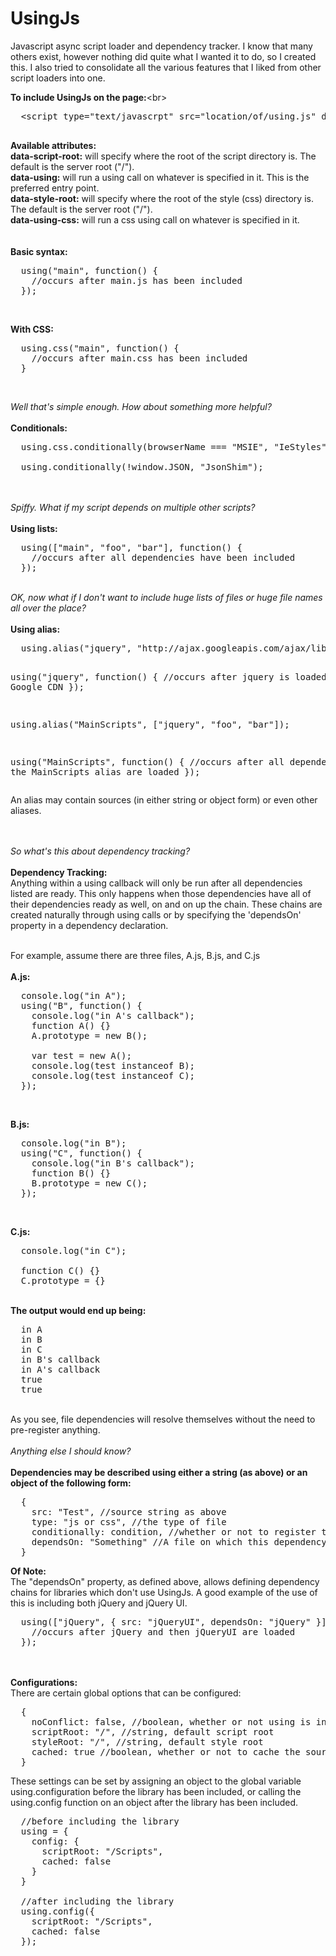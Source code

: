 UsingJs
=======

Javascript async script loader and dependency tracker. I know that many others exist, 
however nothing did quite what I wanted it to do, so I created this. I also tried to 
consolidate all the various features that I liked from other script loaders into one.

<b>To include UsingJs on the page:</b><br\>

<pre>
  &lt;script type="text/javascrpt" src="location/of/using.js" data-script-root="/script/root" data-using="'main'"&gt;&lt;/script&gt;<br/>
</pre>
<b>Available attributes: </b><br/>
<b>data-script-root:</b> will specify where the root of the script directory is. The default is the server root ("/").<br/>
<b>data-using:</b> will run a using call on whatever is specified in it. This is the preferred entry point. <br/>
<b>data-style-root:</b> will specify where the root of the style (css) directory is. The default is the server root ("/").<br/>
<b>data-using-css:</b> will run a css using call on whatever is specified in it.<br/>
<br/><br/>
<b>Basic syntax:</b>
<pre>
  using("main", function() {
    //occurs after main.js has been included
  });
</pre><br/>
<b>With CSS:</b>
<pre>
  using.css("main", function() {
    //occurs after main.css has been included
  }
</pre>
<br/>

<i>Well that's simple enough. How about something more helpful?</i><br/>
<br/>
<b>Conditionals:</b>
<pre>
  using.css.conditionally(browserName === "MSIE", "IeStyles");

  using.conditionally(!window.JSON, "JsonShim");
</pre>
     
<br/><br/>
<i>Spiffy. What if my script depends on multiple other scripts?</i><br/>
<br/>
<b>Using lists:</b>
<pre>
  using(["main", "foo", "bar"], function() {
    //occurs after all dependencies have been included
  });
</pre>
<br/>
<i>OK, now what if I don't want to include huge lists of files or huge file names all over the place?</i><br/>
<br/>
<b>Using alias:</b>
<pre>
  using.alias("jquery", "http://ajax.googleapis.com/ajax/libs/jquery/1.10.2/jquery.min.js");

  using("jquery", function() {
    //occurs after jquery is loaded from the Google CDN
  });

  using.alias("MainScripts", ["jquery", "foo", "bar"]);

  using("MainScripts", function() {
    //occurs after all dependencies in the MainScripts alias are loaded
  });
</pre>
An alias may contain sources (in either string or object form) or even other aliases.

<br/><br/>
<i>So what's this about dependency tracking?</i><br/>
<br/>
<b>Dependency Tracking:</b><br/>
Anything within a using callback will only be run after all dependencies listed are ready. This only happens when those dependencies have all of their dependencies ready as well, on and on up the chain. These chains are created naturally through using calls or by specifying the 'dependsOn' property in a dependency declaration. <br/><br/>

For example, assume there are three files, A.js, B.js, and C.js<br/><br/>
<b>A.js:</b>
<pre>
  console.log("in A");
  using("B", function() {
    console.log("in A's callback");
    function A() {}
    A.prototype = new B();
    
    var test = new A();
    console.log(test instanceof B);
    console.log(test instanceof C);
  });
</pre>
<br/>

<b>B.js:</b>
<pre>
  console.log("in B");
  using("C", function() {
    console.log("in B's callback");
    function B() {}
    B.prototype = new C();
  });
</pre>
<br/>

<b>C.js:</b>
<pre>
  console.log("in C");
  
  function C() {}
  C.prototype = {}
</pre>
<br/>
<b>The output would end up being:</b>
<pre>
  in A
  in B
  in C
  in B's callback
  in A's callback
  true
  true
</pre>
<br/>
As you see, file dependencies will resolve themselves without the need to pre-register anything.
<br/><br/>
<i>Anything else I should know?</i><br/>
<br/>
<b>Dependencies may be described using either a string (as above) or an object of the following form:</b>
<pre>
  {
    src: "Test", //source string as above                                  (string, required)
    type: "js or css", //the type of file                                  (string, optional)
    conditionally: condition, //whether or not to register this dependency (boolean, optional)
    dependsOn: "Something" //A file on which this dependency is dependant  (string or dependency, optional)
  }
</pre>

<b>Of Note:</b><br/>
The "dependsOn" property, as defined above, allows defining dependency chains for libraries which don't 
use UsingJs. A good example of the use of this is including both jQuery and jQuery UI.
<pre>
  using(["jQuery", { src: "jQueryUI", dependsOn: "jQuery" }], function() {
    //occurs after jQuery and then jQueryUI are loaded
  });
</pre>
<br/><br/>
<b>Configurations:</b><br/>
There are certain global options that can be configured:
<pre>
  {
    noConflict: false, //boolean, whether or not using is inserted into the global scope
    scriptRoot: "/", //string, default script root
    styleRoot: "/", //string, default style root
    cached: true //boolean, whether or not to cache the source files
  }
</pre>
These settings can be set by assigning an object to the global variable using.configuration before 
the library has been included, or calling the using.config function on an object after the library 
has been included.
<pre>
  //before including the library
  using = {
    config: {
      scriptRoot: "/Scripts",
      cached: false
    }
  }
  
  //after including the library
  using.config({
    scriptRoot: "/Scripts",
    cached: false
  });
</pre>
